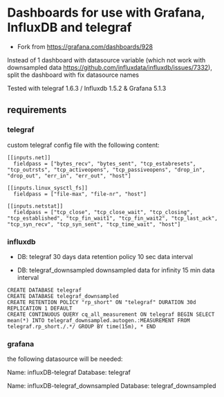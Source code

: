 # Dashboards for use with Grafana, InfluxDB and telegraf

* Fork from https://grafana.com/dashboards/928

Instead of 1 dashboard with datasource variable (which not work with downsampled data https://github.com/influxdata/influxdb/issues/7332), split the dashboard with fix datasource names



Tested with telegraf 1.6.3 / Influxdb 1.5.2 & Grafana 5.1.3


## requirements

### telegraf

custom telegraf config file with the following content:

```
[[inputs.net]]
  fieldpass = ["bytes_recv", "bytes_sent", "tcp_estabresets", "tcp_outrsts", "tcp_activeopens", "tcp_passiveopens", "drop_in", "drop_out", "err_in", "err_out", "host"]

[[inputs.linux_sysctl_fs]]
  fieldpass = ["file-max", "file-nr", "host"]

[[inputs.netstat]]
  fieldpass = ["tcp_close", "tcp_close_wait", "tcp_closing", "tcp_established", "tcp_fin_wait1", "tcp_fin_wait2", "tcp_last_ack", "tcp_syn_recv", "tcp_syn_sent", "tcp_time_wait", "host"]
```

### influxdb

* DB: telegraf 
30 days data retention policy
10 sec data interval
  
* DB: telegraf_downsampled 
downsampled data for infinity
15 min data interval

```
CREATE DATABASE telegraf
CREATE DATABASE telegraf_downsampled
CREATE RETENTION POLICY "rp_short" ON "telegraf" DURATION 30d REPLICATION 1 DEFAULT
CREATE CONTINUOUS QUERY cq_all_measurement ON telegraf BEGIN SELECT mean(*) INTO telegraf_downsampled.autogen.:MEASUREMENT FROM telegraf.rp_short./.*/ GROUP BY time(15m), * END
```

### grafana

the following datasource will be needed:

Name: influxDB-telegraf
Database: telegraf

Name: influxDB-telegraf_downsampled
Database: telegraf_downsampled



